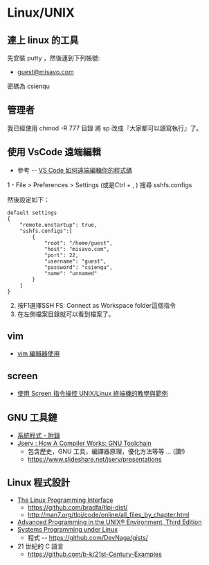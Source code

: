# Linux/UNIX

## 連上 linux 的工具

先安裝 putty ，然後連到下列帳號:

* guest@misavo.com

密碼為 csienqu


## 管理者

我已經使用 chmod -R 777 目錄 將 sp 改成『大家都可以讀寫執行』了。

## 使用 VsCode 遠端編輯

* 參考 -- [VS Code 如何遠端編輯你的程式碼](http://andy51002000.blogspot.com/2019/03/vs-code.html)

1 - File > Preferences > Settings (或是Ctrl + , ) 搜尋 sshfs.configs

然後設定如下：

```
default settings
{
    "remote.onstartup": true,
    "sshfs.configs":[
        {
            "root": "/home/guest",
            "host": "misavo.com",
            "port": 22,
            "username": "guest",
            "password": "csienqu",
            "name": "unnamed"
        }
    ]
}
```

2. 按F1選擇SSH FS: Connect as Workspace folder這個指令
3. 在左側檔案目錄就可以看到檔案了。

## vim

* [vim 編輯器使用](vim.md)

## screen

* [使用 Screen 指令操控 UNIX/Linux 終端機的教學與範例](https://blog.gtwang.org/linux/screen-command-examples-to-manage-linux-terminals/)

## GNU 工具鏈

* [系統程式 - 附錄](https://www.slideshare.net/ccckmit/ss-61169583)
* [Jserv : How A Compiler Works: GNU Toolchain](https://www.slideshare.net/jserv/how-a-compiler-works-gnu-toolchain) 
    * 包含歷史，GNU 工具，編譯器原理，優化方法等等 ... (讚!)
    * https://www.slideshare.net/jserv/presentations

## Linux 程式設計

* [The Linux Programming Interface](http://man7.org/tlpi/)
    * https://github.com/bradfa/tlpi-dist/
    * http://man7.org/tlpi/code/online/all_files_by_chapter.html
* [Advanced Programming in the UNIX® Environment, Third Edition](http://www.apuebook.com/toc3e.html)
* [Systems Programming under Linux](https://github.com/DevNaga/linux-systems-programming-with-c)
    * 程式 -- https://github.com/DevNaga/gists/
* 21 世紀的 C 語言
    * https://github.com/b-k/21st-Century-Examples
